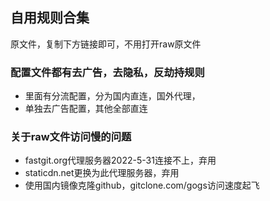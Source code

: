 ## 自用规则合集
原文件，复制下方链接即可，不用打开raw原文件
### 配置文件都有去广告，去隐私，反劫持规则
- 里面有分流配置，分为国内直连，国外代理，
- 单独去广告配置，其他全部直连
### 关于raw文件访问慢的问题
- fastgit.org代理服务器2022-5-31连接不上，弃用
- staticdn.net更换为此代理服务器，弃用
- 使用国内镜像克隆github，gitclone.com/gogs访问速度起飞

